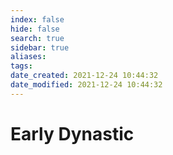 ```yaml
---
index: false
hide: false
search: true
sidebar: true
aliases:
tags:
date_created: 2021-12-24 10:44:32
date_modified: 2021-12-24 10:44:32
---
```


# Early Dynastic
